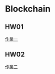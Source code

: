 # Blockchain

## HW01
[作業一](https://github.com/acgangel/Blockchain/tree/master/HW01)

## HW02
[作業二](https://github.com/acgangel/Blockchain/blob/master/HW02/Bank.sol)
